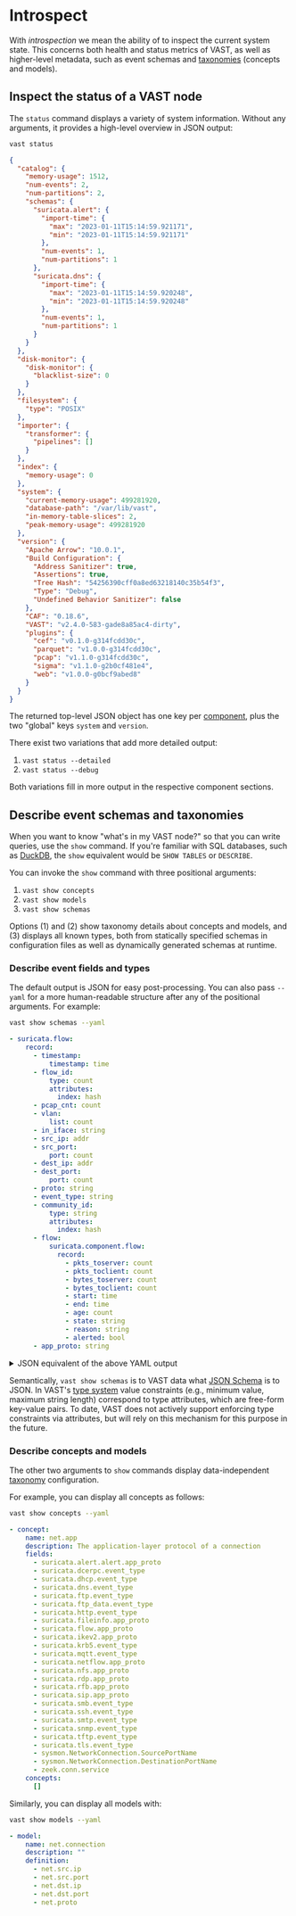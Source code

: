 # Introspect

With *introspection* we mean the ability of to inspect the current system state.
This concerns both health and status metrics of VAST, as well as higher-level
metadata, such as event schemas and [taxonomies][taxonomies] (concepts and
models).

## Inspect the status of a VAST node

The `status` command displays a variety of system information. Without any
arguments, it provides a high-level overview in JSON output:

```bash
vast status
```

```json
{
  "catalog": {
    "memory-usage": 1512,
    "num-events": 2,
    "num-partitions": 2,
    "schemas": {
      "suricata.alert": {
        "import-time": {
          "max": "2023-01-11T15:14:59.921171",
          "min": "2023-01-11T15:14:59.921171"
        },
        "num-events": 1,
        "num-partitions": 1
      },
      "suricata.dns": {
        "import-time": {
          "max": "2023-01-11T15:14:59.920248",
          "min": "2023-01-11T15:14:59.920248"
        },
        "num-events": 1,
        "num-partitions": 1
      }
    }
  },
  "disk-monitor": {
    "disk-monitor": {
      "blacklist-size": 0
    }
  },
  "filesystem": {
    "type": "POSIX"
  },
  "importer": {
    "transformer": {
      "pipelines": []
    }
  },
  "index": {
    "memory-usage": 0
  },
  "system": {
    "current-memory-usage": 499281920,
    "database-path": "/var/lib/vast",
    "in-memory-table-slices": 2,
    "peak-memory-usage": 499281920
  },
  "version": {
    "Apache Arrow": "10.0.1",
    "Build Configuration": {
      "Address Sanitizer": true,
      "Assertions": true,
      "Tree Hash": "54256390cff0a8ed63218140c35b54f3",
      "Type": "Debug",
      "Undefined Behavior Sanitizer": false
    },
    "CAF": "0.18.6",
    "VAST": "v2.4.0-583-gade8a85ac4-dirty",
    "plugins": {
      "cef": "v0.1.0-g314fcdd30c",
      "parquet": "v1.0.0-g314fcdd30c",
      "pcap": "v1.1.0-g314fcdd30c",
      "sigma": "v1.1.0-g2b0cf481e4",
      "web": "v1.0.0-g0bcf9abed8"
    }
  }
}
```

The returned top-level JSON object has one key per
[component](/docs/understand/architecture/components), plus the two "global" keys
`system` and `version`.

There exist two variations that add more detailed output:

1. `vast status --detailed`
2. `vast status --debug`

Both variations fill in more output in the respective component sections.

## Describe event schemas and taxonomies

When you want to know "what's in my VAST node?" so that you can write queries,
use the `show` command. If you're familiar with SQL databases, such as
[DuckDB](https://duckdb.org/docs/guides/meta/list_tables), the `show` equivalent
would be `SHOW TABLES` or `DESCRIBE`.

You can invoke the `show` command with three positional arguments:

1. `vast show concepts`
2. `vast show models`
3. `vast show schemas`

Options (1) and (2) show taxonomy details about concepts and models, and (3)
displays all known types, both from statically specified schemas in
configuration files as well as dynamically generated schemas at runtime.

### Describe event fields and types

The default output is JSON for easy post-processing. You can also pass `--yaml`
for a more human-readable structure after any of the positional arguments. For
example:

```bash
vast show schemas --yaml
```

```yaml
- suricata.flow:
    record:
      - timestamp:
          timestamp: time
      - flow_id:
          type: count
          attributes:
            index: hash
      - pcap_cnt: count
      - vlan:
          list: count
      - in_iface: string
      - src_ip: addr
      - src_port:
          port: count
      - dest_ip: addr
      - dest_port:
          port: count
      - proto: string
      - event_type: string
      - community_id:
          type: string
          attributes:
            index: hash
      - flow:
          suricata.component.flow:
            record:
              - pkts_toserver: count
              - pkts_toclient: count
              - bytes_toserver: count
              - bytes_toclient: count
              - start: time
              - end: time
              - age: count
              - state: string
              - reason: string
              - alerted: bool
      - app_proto: string
```

<details>
<summary>JSON equivalent of the above YAML output</summary>

```json
[
  {
    "suricata.flow": {
      "record": [
        {
          "timestamp": {
            "timestamp": "time"
          }
        },
        {
          "flow_id": {
            "type": "count",
            "attributes": {
              "index": "hash"
            }
          }
        },
        {
          "pcap_cnt": "count"
        },
        {
          "vlan": {
            "list": "count"
          }
        },
        {
          "in_iface": "string"
        },
        {
          "src_ip": "addr"
        },
        {
          "src_port": {
            "port": "count"
          }
        },
        {
          "dest_ip": "addr"
        },
        {
          "dest_port": {
            "port": "count"
          }
        },
        {
          "proto": "string"
        },
        {
          "event_type": "string"
        },
        {
          "community_id": {
            "type": "string",
            "attributes": {
              "index": "hash"
            }
          }
        },
        {
          "flow": {
            "suricata.component.flow": {
              "record": [
                {
                  "pkts_toserver": "count"
                },
                {
                  "pkts_toclient": "count"
                },
                {
                  "bytes_toserver": "count"
                },
                {
                  "bytes_toclient": "count"
                },
                {
                  "start": "time"
                },
                {
                  "end": "time"
                },
                {
                  "age": "count"
                },
                {
                  "state": "string"
                },
                {
                  "reason": "string"
                },
                {
                  "alerted": "bool"
                }
              ]
            }
          }
        },
        {
          "app_proto": "string"
        }
      ]
    }
  }
]
```

</details>

Semantically, `vast show schemas` is to VAST data what [JSON
Schema](https://json-schema.org/) is to JSON. In VAST's [type
system](/docs/understand/data-model/type-system) value constraints (e.g.,
minimum value, maximum string length) correspond to type attributes, which are
free-form key-value pairs. To date, VAST does not actively support enforcing
type constraints via attributes, but will rely on this mechanism for this
purpose in the future.

### Describe concepts and models

The other two arguments to `show` commands display data-independent
[taxonomy][taxonomies] configuration.

For example, you can display all concepts as follows:

```bash
vast show concepts --yaml
```

```yaml
- concept:
    name: net.app
    description: The application-layer protocol of a connection
    fields:
      - suricata.alert.alert.app_proto
      - suricata.dcerpc.event_type
      - suricata.dhcp.event_type
      - suricata.dns.event_type
      - suricata.ftp.event_type
      - suricata.ftp_data.event_type
      - suricata.http.event_type
      - suricata.fileinfo.app_proto
      - suricata.flow.app_proto
      - suricata.ikev2.app_proto
      - suricata.krb5.event_type
      - suricata.mqtt.event_type
      - suricata.netflow.app_proto
      - suricata.nfs.app_proto
      - suricata.rdp.app_proto
      - suricata.rfb.app_proto
      - suricata.sip.app_proto
      - suricata.smb.event_type
      - suricata.ssh.event_type
      - suricata.smtp.event_type
      - suricata.snmp.event_type
      - suricata.tftp.event_type
      - suricata.tls.event_type
      - sysmon.NetworkConnection.SourcePortName
      - sysmon.NetworkConnection.DestinationPortName
      - zeek.conn.service
    concepts:
      []
```

Similarly, you can display all models with:

```bash
vast show models --yaml
```

```yaml
- model:
    name: net.connection
    description: ""
    definition:
      - net.src.ip
      - net.src.port
      - net.dst.ip
      - net.dst.port
      - net.proto
```

[taxonomies]: /docs/understand/data-model/taxonomies
